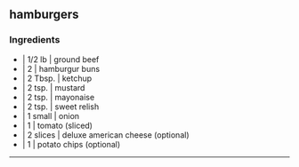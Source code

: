 ## hamburgers

### Ingredients

* | 1/2 lb   | ground beef
* | 2        | hamburgur buns
* | 2 Tbsp.  | ketchup
* | 2 tsp.   | mustard
* | 2 tsp.   | mayonaise
* | 2 tsp.   | sweet relish
* | 1 small  | onion
* | 1        | tomato (sliced)
* | 2 slices | deluxe american cheese (optional)
* | 1        | potato chips (optional)

---

